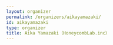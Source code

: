 ```yaml
---
layout: organizer
permalink: /organizers/aikayamazaki/
id: aikayamazaki
type: organizer
title: Aika Yamazaki（HoneycombLab.inc）
---
```


